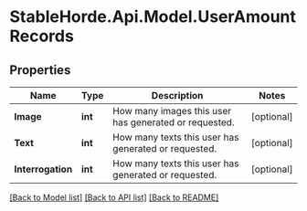 # StableHorde.Api.Model.UserAmountRecords

## Properties

Name | Type | Description | Notes
------------ | ------------- | ------------- | -------------
**Image** | **int** | How many images this user has generated or requested. | [optional] 
**Text** | **int** | How many texts this user has generated or requested. | [optional] 
**Interrogation** | **int** | How many texts this user has generated or requested. | [optional] 

[[Back to Model list]](../README.md#documentation-for-models) [[Back to API list]](../README.md#documentation-for-api-endpoints) [[Back to README]](../README.md)

